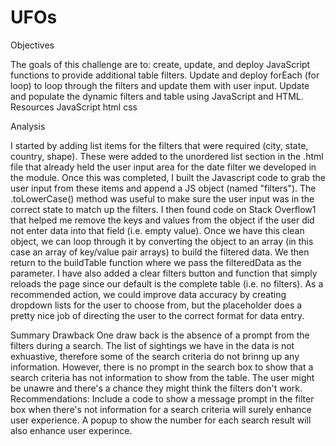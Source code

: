 # UFOs
Objectives

The goals of this challenge are to:
    create, update, and deploy JavaScript functions to provide additional table filters.
    Update and deploy forEach (for loop) to loop through the filters and update them with user input.
    Update and populate the dynamic filters and table using JavaScript and HTML.
Resources
    JavaScript
    html
    css

Analysis

I started by adding list items for the filters that were required (city, state, country, shape). These were added to the unordered list section in the .html file that already held the user input area for the date filter we developed in the module. Once this was completed, I built the Javascript code to grab the user input from these items and append a JS object (named "filters"). The .toLowerCase() method was useful to make sure the user input was in the correct state to match up the filters. I then found code on Stack Overflow1 that helped me remove the keys and values from the object if the user did not enter data into that field (i.e. empty value). Once we have this clean object, we can loop through it by converting the object to an array (in this case an array of key/value pair arrays) to build the filtered data. We then return to the buildTable function where we pass the filteredData as the parameter. I have also added a clear filters button and function that simply reloads the page since our default is the complete table (i.e. no filters). As a recommended action, we could improve data accuracy by creating dropdown lists for the user to choose from, but the placeholder does a pretty nice job of directing the user to the correct format for data entry.


Summary
Drawback
One draw back is the absence of a prompt from the filters during a search. The list of sightings we have in the data is not exhuastive, therefore some of the search criteria do not brinng up any information. However, there is no prompt in the search box to show that a search criteria has not information to show from the table. The user might be unawre and there's a chance they might think the filters don't work.
Recommendations:
Include a code to show a message prompt in the filter box when there's not information for a search criteria will surely enhance user experience.
A popup to show the number for each search result will also enhance user experince.

